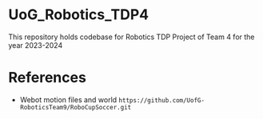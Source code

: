 # UoG_Robotics_TDP4

This repository holds codebase for Robotics TDP Project of Team 4 for the year 2023-2024

# References

- Webot motion files and world
  `https://github.com/UofG-RoboticsTeam9/RoboCupSoccer.git`
